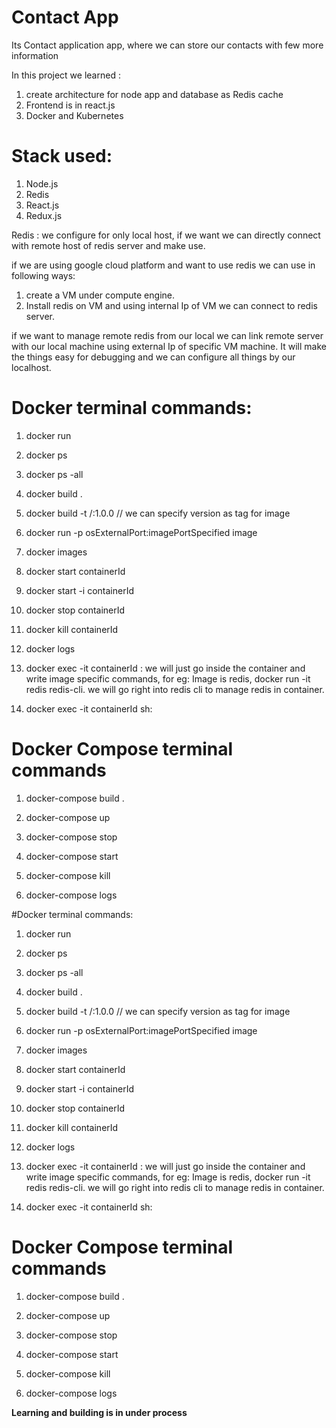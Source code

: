 # Contact App

Its Contact application app, where we can store our contacts with few more information

In this project we learned :
1. create architecture for node app and database as Redis cache
2. Frontend is in react.js
3. Docker and Kubernetes

# Stack used:
1. Node.js
2. Redis
3. React.js
4. Redux.js

Redis : we configure for only local host, if we want we can directly connect with remote host of redis server and make use.

if we are using google cloud platform and want to use redis we can use in following ways:
1. create a VM under compute engine.
2. Install redis on VM and using internal Ip of VM we can connect to redis server.

if we want to manage remote redis from our local we can link remote server with our local machine using external Ip of specific VM machine.
It will make the things easy for debugging and we can configure all things by our localhost.


# Docker terminal commands:
1.  docker run

2.  docker ps 

3.  docker ps -all

4.  docker build .

5.  docker build -t <user-name>/<project-name>:1.0.0 // we can specify version as tag for image

6.  docker run -p osExternalPort:imagePortSpecified image 

7.  docker images

8.  docker start containerId

9.  docker start -i containerId

10. docker stop containerId

11. docker kill containerId

12. docker logs

13. docker exec -it containerId <image specific command>: we will just go inside the container and write image specific commands, for eg: Image is redis, docker run -it redis redis-cli. we will go right into redis cli to manage redis in container.

14. docker exec -it containerId sh:


# Docker Compose terminal commands
1. docker-compose build .

2. docker-compose up

3. docker-compose stop

4. docker-compose start

5. docker-compose kill

6. docker-compose logs





#Docker terminal commands:
1.  docker run

2.  docker ps 

3.  docker ps -all

4.  docker build .

5.  docker build -t <user-name>/<project-name>:1.0.0 // we can specify version as tag for image

6.  docker run -p osExternalPort:imagePortSpecified image 

7.  docker images

8.  docker start containerId

9.  docker start -i containerId

10. docker stop containerId

11. docker kill containerId

12. docker logs

13. docker exec -it containerId <image specific command>: we will just go inside the container and write image specific commands, for eg: Image is redis, docker run -it redis redis-cli. we will go right into redis cli to manage redis in container.

14. docker exec -it containerId sh:


# Docker Compose terminal commands
1. docker-compose build .

2. docker-compose up

3. docker-compose stop

4. docker-compose start

5. docker-compose kill

6. docker-compose logs

**Learning and building is in under process**

